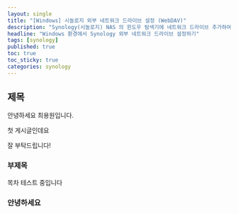 ```yaml
---
layout: single
title: "[Windows] 시놀로지 외부 네트워크 드라이브 설정 (WebDAV)"
description: "Synology(시놀로지) NAS 의 윈도우 탐색기에 네트워크 드라이브 추가하여 로컬 드라이브처럼 활용하기."
headline: "Windows 환경에서 Synology 외부 네트워크 드라이브 설정하기"
tags: [synology]
published: true
toc: true
toc_sticky: true
categories: synology
---
```


## 제목

안녕하세요 최용원입니다.

첫 게시글인데요

잘 부탁드립니다!

### 부제목

목차 테스트 중입니다

### 안녕하세요